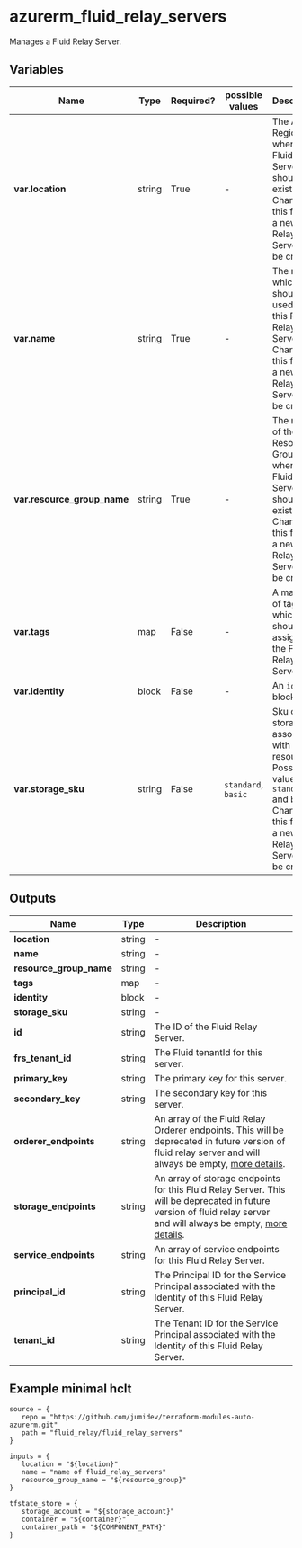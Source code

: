 # azurerm_fluid_relay_servers

Manages a Fluid Relay Server.

## Variables

| Name | Type | Required? |  possible values |  Description |
| ---- | ---- | --------- |  ----------- | ----------- |
| **var.location** | string | True | -  |  The Azure Region where the Fluid Relay Server should exist. Changing this forces a new Fluid Relay Server to be created. | 
| **var.name** | string | True | -  |  The name which should be used for this Fluid Relay Server. Changing this forces a new Fluid Relay Server to be created. | 
| **var.resource_group_name** | string | True | -  |  The name of the Resource Group where the Fluid Relay Server should exist. Changing this forces a new Fluid Relay Server to be created. | 
| **var.tags** | map | False | -  |  A mapping of tags which should be assigned to the Fluid Relay Server. | 
| **var.identity** | block | False | -  |  An `identity` block. | 
| **var.storage_sku** | string | False | `standard`, `basic`  |  Sku of the storage associated with the resource, Possible values are `standard` and `basic`. Changing this forces a new Fluid Relay Server to be created. | 



## Outputs

| Name | Type | Description |
| ---- | ---- | --------- | 
| **location** | string  | - | 
| **name** | string  | - | 
| **resource_group_name** | string  | - | 
| **tags** | map  | - | 
| **identity** | block  | - | 
| **storage_sku** | string  | - | 
| **id** | string  | The ID of the Fluid Relay Server. | 
| **frs_tenant_id** | string  | The Fluid tenantId for this server. | 
| **primary_key** | string  | The primary key for this server. | 
| **secondary_key** | string  | The secondary key for this server. | 
| **orderer_endpoints** | string  | An array of the Fluid Relay Orderer endpoints. This will be deprecated in future version of fluid relay server and will always be empty, [more details](https://learn.microsoft.com/en-us/azure/azure-fluid-relay/concepts/version-compatibility). | 
| **storage_endpoints** | string  | An array of storage endpoints for this Fluid Relay Server. This will be deprecated in future version of fluid relay server and will always be empty, [more details](https://learn.microsoft.com/en-us/azure/azure-fluid-relay/concepts/version-compatibility). | 
| **service_endpoints** | string  | An array of service endpoints for this Fluid Relay Server. | 
| **principal_id** | string  | The Principal ID for the Service Principal associated with the Identity of this Fluid Relay Server. | 
| **tenant_id** | string  | The Tenant ID for the Service Principal associated with the Identity of this Fluid Relay Server. | 

## Example minimal hclt

```hcl
source = {
   repo = "https://github.com/jumidev/terraform-modules-auto-azurerm.git" 
   path = "fluid_relay/fluid_relay_servers" 
}

inputs = {
   location = "${location}" 
   name = "name of fluid_relay_servers" 
   resource_group_name = "${resource_group}" 
}

tfstate_store = {
   storage_account = "${storage_account}" 
   container = "${container}" 
   container_path = "${COMPONENT_PATH}" 
}


```